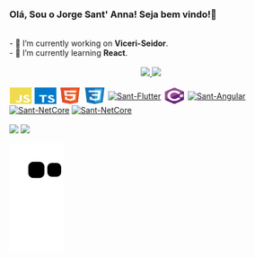 ### Olá,  Sou o Jorge Sant' Anna! Seja bem vindo!👋
  <br/>
  - 🔭 I’m currently working on <strong>Viceri-Seidor</strong>.
  <br/>
  - 🌱 I’m currently learning <strong>React</strong>.
  <br/>
  <br/>
<div align="center">
  <a href="https://github.com/santjl">
  <img height="180em" src="https://github-readme-stats.vercel.app/api?username=santjl&show_icons=true&theme=tokyonight&include_all_commits=true&count_private=true"/>
  <img height="180em" src="https://github-readme-stats.vercel.app/api/top-langs/?username=santjl&layout=compact&langs_count=7&theme=tokyonight"/>
</div>
 <div style="display: inline_block"><br>
  <a href="https://developer.mozilla.org/pt-BR/docs/Web/JavaScript"><img align="center" alt="Sant-Js" height="30" width="40" src="https://raw.githubusercontent.com/devicons/devicon/master/icons/javascript/javascript-plain.svg"></a>
  <a href="https://www.typescriptlang.org/docs/"><img align="center" alt="Sant-Ts" height="30" width="40" src="https://raw.githubusercontent.com/devicons/devicon/master/icons/typescript/typescript-plain.svg"></a>
  <a href="https://developer.mozilla.org/en-US/docs/Glossary/HTML5"><img align="center" alt="Sant-HTML" height="30" width="40" src="https://raw.githubusercontent.com/devicons/devicon/master/icons/html5/html5-original.svg"></a>
  <a href="https://developer.mozilla.org/pt-BR/docs/Web/CSS"><img align="center" alt="Sant-CSS" height="30" width="40" src="https://raw.githubusercontent.com/devicons/devicon/master/icons/css3/css3-original.svg"></a>
  <a href="https://flutter.dev/"><img align="center" alt="Sant-Flutter" height="30" width="40" src="https://cdn.jsdelivr.net/gh/devicons/devicon/icons/flutter/flutter-original.svg"></a>
  <a href="https://docs.microsoft.com/pt-br/dotnet/csharp/"><img align="center" alt="Sant-Csharp" height="30" width="40" src="https://raw.githubusercontent.com/devicons/devicon/master/icons/csharp/csharp-original.svg"></a>
  <a href="https://angular.io/"><img align="center" alt="Sant-Angular" height="30" width="40" src="https://cdn.jsdelivr.net/gh/devicons/devicon/icons/angularjs/angularjs-original.svg"></a>
   <a href="https://docs.microsoft.com/pt-br/aspnet/core/?view=aspnetcore-6.0"><img align="center" alt="Sant-NetCore" height="30" width="40" src="https://cdn.jsdelivr.net/gh/devicons/devicon/icons/dotnetcore/dotnetcore-original.svg"></a>
    <a href="https://unity.com/pt"><img align="center" alt="Sant-NetCore" height="30" width="40" src="https://cdn.jsdelivr.net/gh/devicons/devicon/icons/unity/unity-original-wordmark.svg"></a>
</div>

 <br/>
<div> 
  <a href = "mailto:jlagsdev@gmail.com"><img src="https://img.shields.io/badge/-Gmail-%23333?style=for-the-badge&logo=gmail&logoColor=white" target="_blank"></a>
  <a href="https://www.linkedin.com/in/jorge-sant-anna-60478a1ba/" target="_blank"><img src="https://img.shields.io/badge/-LinkedIn-%230077B5?style=for-the-badge&logo=linkedin&logoColor=white" target="_blank"></a> 
  
 ![Snake animation](https://github.com/santjl/santjl/blob/output/github-contribution-grid-snake.svg)
</div>
<!--
**Santjl/santjl** is a ✨ _special_ ✨ repository because its `README.md` (this file) appears on your GitHub profile.

Here are some ideas to get you started:

- 🔭 I’m currently working on ...
- 🌱 I’m currently learning ...
- 👯 I’m looking to collaborate on ...
- 🤔 I’m looking for help with ...
- 💬 Ask me about ...
- 📫 How to reach me: ...
- 😄 Pronouns: ...
- ⚡ Fun fact: ...
-->
